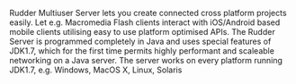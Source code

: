 Rudder Multiuser Server lets you create connected cross platform projects easily.
Let e.g. Macromedia Flash clients interact with iOS/Android based mobile clients utilising easy to use platform optimised APIs.
The Rudder Server is programmed completely in Java and uses special features of JDK1.7,
which for the first time permits highly performant and scaleable networking on a Java server.
The server works on every platform running JDK1.7, e.g. Windows, MacOS X, Linux, Solaris 